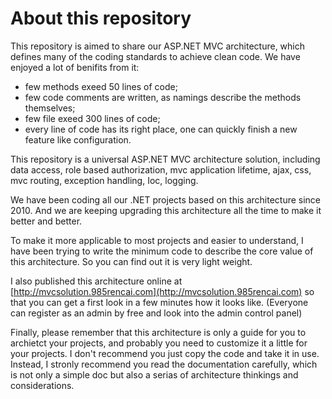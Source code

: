 # About this repository

This repository is aimed to share our ASP.NET MVC architecture, which defines many of the coding standards to achieve clean code. We have enjoyed a lot of benifits from it:

- few methods exeed 50 lines of code;
- few code comments are written, as namings describe the methods themselves;
- few file exeed 300 lines of code;
- every line of code has its right place, one can quickly finish a new feature like configuration.

This repository is a universal ASP.NET MVC architecture solution, including data access, role based authorization, mvc application lifetime, ajax, css, mvc routing, exception handling, Ioc, logging. 


We have been coding all our .NET projects based on this architecture since 2010. And we are keeping upgrading this architecture all the time to make it better and better.

To make it more applicable to most projects and easier to understand, I have been trying to write the minimum code to describe the core value of this architecture. So you can find out it is very light weight.

I also published this architecture online at [http://mvcsolution.985rencai.com](http://mvcsolution.985rencai.com) so that you can get a first look in a few minutes how it looks like. (Everyone can register as an admin by free and look into the admin control panel)

Finally, please remember that this architecture is only a guide for you to archietct your projects, and probably you need to customize it a little for your projects. I don't recommend you just copy the code and take it in use. Instead, I stronly recommend you read the documentation carefully, which is not only a simple doc but also a serias of architecture thinkings and considerations.
